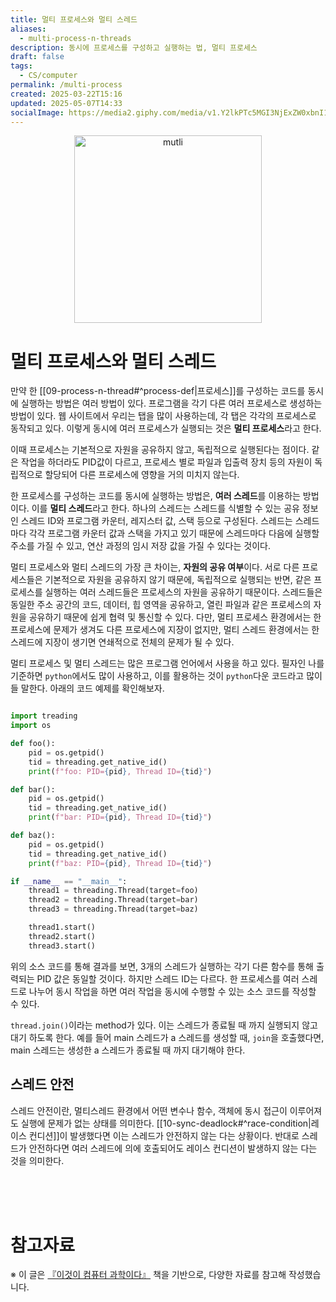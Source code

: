 ```yaml
---
title: 멀티 프로세스와 멀티 스레드
aliases:
  - multi-process-n-threads
description: 동시에 프로세스를 구성하고 실행하는 법, 멀티 프로세스
draft: false
tags:
  - CS/computer
permalink: /multi-process
created: 2025-03-22T15:16
updated: 2025-05-07T14:33
socialImage: https://media2.giphy.com/media/v1.Y2lkPTc5MGI3NjExZW0xbnI1dmVqc3FvbDB4cjg5cm83eXE2M3JkeGpoMjAwYWRmd2Z4dCZlcD12MV9pbnRlcm5hbF9naWZfYnlfaWQmY3Q9Zw/NV4cSrRYXXwfUcYnua/giphy.gif
---
```

<p align="center">
  <img src="https://media2.giphy.com/media/v1.Y2lkPTc5MGI3NjExZW0xbnI1dmVqc3FvbDB4cjg5cm83eXE2M3JkeGpoMjAwYWRmd2Z4dCZlcD12MV9pbnRlcm5hbF9naWZfYnlfaWQmY3Q9Zw/NV4cSrRYXXwfUcYnua/giphy.gif" alt="mutli" width="300">
</p>

# 멀티 프로세스와 멀티 스레드

만약 한 [[09-process-n-thread#^process-def|프로세스]]를 구성하는 코드를 동시에 실행하는 방법은 여러 방법이 있다. 프로그램을 각기 다른 여러 프로세스로 생성하는 방법이 있다. 웹 사이트에서 우리는 탭을 많이 사용하는데, 각 탭은 각각의 프로세스로 동작되고 있다. 이렇게 동시에 여러 프로세스가 실행되는 것은 **멀티 프로세스**라고 한다.

이때 프로세스는 기본적으로 자원을 공유하지 않고, 독립적으로 실행된다는 점이다. 같은 작업을 하더라도 PID값이 다르고, 프로세스 별로 파일과 입출력 장치 등의 자원이 독립적으로 할당되어 다른 프로세스에 영향을 거의 미치지 않는다.

한 프로세스를 구성하는 코드를 동시에 실행하는 방법은, **여러 스레드**를 이용하는 방법이다. 이를 **멀티 스레드**라고 한다. 하나의 스레드는 스레드를 식별할 수 있는 공유 정보인 스레드 ID와 프로그램 카운터, 레지스터 값, 스택 등으로 구성된다.
스레드는 스레드마다 각각 프로그램 카운터 값과 스택을 가지고 있기 때문에 스레드마다 다음에 실행할 주소를 가질 수 있고, 연산 과정의 임시 저장 값을 가질 수 있다는 것이다.

멀티 프로세스와 멀티 스레드의 가장 큰 차이는, **자원의 공유 여부**이다. 서로 다른 프로세스들은 기본적으로 자원을 공유하지 않기 때문에, 독립적으로 실행되는 반면, 같은 프로세스를 실행하는 여러 스레드들은 프로세스의 자원을 공유하기 때문이다. 스레드들은 동일한 주소 공간의 코드, 데이터, 힙 영역을 공유하고, 열린 파일과 같은 프로세스의 자원을 공유하기 때문에 쉽게 협력 및 통신할 수 있다. 다만, 멀티 프로세스 환경에서는 한 프로세스에 문제가 생겨도 다른 프로세스에 지장이 없지만, 멀티 스레드 환경에서는 한 스레드에 지장이 생기면 연쇄적으로 전체의 문제가 될 수 있다.

멀티 프로세스 및 멀티 스레드는 많은 프로그램 언어에서 사용을 하고 있다. 필자인 나를 기준하면 `python`에서도 많이 사용하고, 이를 활용하는 것이 `python`다운 코드라고 많이 들 말한다. 아래의 코드 예제를 확인해보자.

```python

import treading
import os

def foo():
	pid = os.getpid()
	tid = threading.get_native_id()
	print(f"foo: PID={pid}, Thread ID={tid}")

def bar():
	pid = os.getpid()
	tid = threading.get_native_id()
	print(f"bar: PID={pid}, Thread ID={tid}")

def baz():
	pid = os.getpid()
	tid = threading.get_native_id()
	print(f"baz: PID={pid}, Thread ID={tid}")

if __name__ == "__main__":
	thread1 = threading.Thread(target=foo)
	thread2 = threading.Thread(target=bar)
	thread3 = threading.Thread(target=baz)

	thread1.start()
	thread2.start()
	thread3.start()
```

위의 소스 코드를 통해 결과를 보면, 3개의 스레드가 실행하는 각기 다른 함수를 통해 출력되는 PID 값은 동일할 것이다. 하지만 스레드 ID는 다르다. 한 프로세스를 여러 스레드로 나누어 동시 작업을 하면 여러 작업을 동시에 수행할 수 있는 소스 코드를 작성할 수 있다.

`thread.join()`이라는 method가 있다. 이는 스레드가 종료될 때 까지 실행되지 않고 대기 하도록 한다. 예를 들어 main 스레드가 a 스레드를 생성할 때, `join`을 호출했다면, main 스레드는 생성한 a 스레드가 종료될 때 까지 대기해야 한다.

## 스레드 안전

스레드 안전이란, 멀티스레드 환경에서 어떤 변수나 함수, 객체에 동시 접근이 이루어져도 실행에 문제가 없는 상태를 의미한다. [[10-sync-deadlock#^race-condition|레이스 컨디션]]이 발생했다면 이는 스레드가 안전하지 않는 다는 상황이다. 반대로 스레드가 안전하다면 여러 스레드에 의에 호출되어도 레이스 컨디션이 발생하지 않는 다는 것을 의미한다.

</br></br></br>
# 참고자료
※ 이 글은 [『이것이 컴퓨터 과학이다』](https://product.kyobobook.co.kr/detail/S000214014967) 책을 기반으로, 다양한 자료를 참고해 작성했습니다.